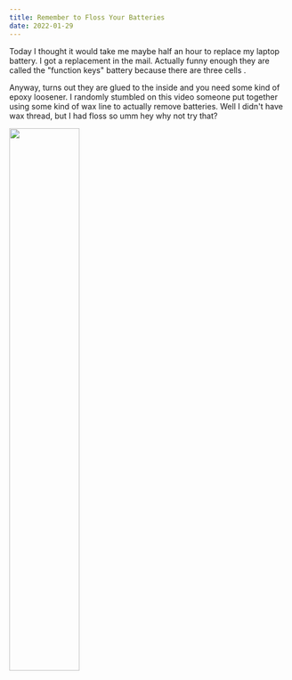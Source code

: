 ```yaml
---
title: Remember to Floss Your Batteries
date: 2022-01-29
---
```


Today I thought it would take me maybe half an hour to replace my laptop battery. I got a replacement in the mail. Actually funny enough they are called the "function keys" battery because there are three cells . 

Anyway, turns out they are glued to the inside and you need some kind of epoxy loosener. I randomly stumbled on this video someone put together using some kind of wax line to actually remove batteries. Well I didn't have wax thread, but I had floss so umm hey why not try that? 

<img src="https://s3.amazonaws.com/my-blog-content/2022-01-29-floss-your-battery/2022-01-29 13.40.01.jpg" width="50%">
